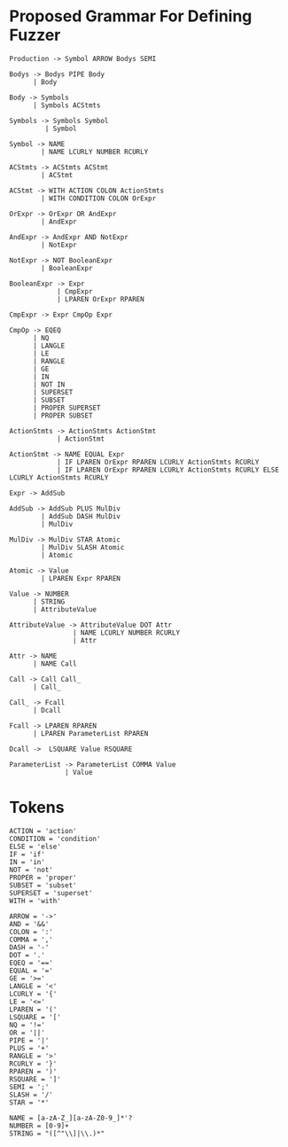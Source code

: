 Proposed Grammar For Defining Fuzzer
====================================

    Production -> Symbol ARROW Bodys SEMI

    Bodys -> Bodys PIPE Body
          | Body

    Body -> Symbols
          | Symbols ACStmts

    Symbols -> Symbols Symbol
             | Symbol

    Symbol -> NAME
            | NAME LCURLY NUMBER RCURLY

    ACStmts -> ACStmts ACStmt
            | ACStmt

    ACStmt -> WITH ACTION COLON ActionStmts
            | WITH CONDITION COLON OrExpr

    OrExpr -> OrExpr OR AndExpr
            | AndExpr

    AndExpr -> AndExpr AND NotExpr
            | NotExpr

    NotExpr -> NOT BooleanExpr
            | BooleanExpr

    BooleanExpr -> Expr
                | CmpExpr
                | LPAREN OrExpr RPAREN

    CmpExpr -> Expr CmpOp Expr

    CmpOp -> EQEQ
          | NQ
          | LANGLE
          | LE
          | RANGLE
          | GE
          | IN
          | NOT IN
          | SUPERSET
          | SUBSET
          | PROPER SUPERSET
          | PROPER SUBSET

    ActionStmts -> ActionStmts ActionStmt
                | ActionStmt

    ActionStmt -> NAME EQUAL Expr
                | IF LPAREN OrExpr RPAREN LCURLY ActionStmts RCURLY
                | IF LPAREN OrExpr RPAREN LCURLY ActionStmts RCURLY ELSE LCURLY ActionStmts RCURLY

    Expr -> AddSub

    AddSub -> AddSub PLUS MulDiv
            | AddSub DASH MulDiv
            | MulDiv

    MulDiv -> MulDiv STAR Atomic
            | MulDiv SLASH Atomic
            | Atomic

    Atomic -> Value
            | LPAREN Expr RPAREN

    Value -> NUMBER
          | STRING
          | AttributeValue

    AttributeValue -> AttributeValue DOT Attr
                    | NAME LCURLY NUMBER RCURLY
                    | Attr

    Attr -> NAME
          | NAME Call

    Call -> Call Call_
          | Call_

    Call_ -> Fcall
          | Dcall

    Fcall -> LPAREN RPAREN
          | LPAREN ParameterList RPAREN

    Dcall ->  LSQUARE Value RSQUARE

    ParameterList -> ParameterList COMMA Value
                  | Value

Tokens
======

    ACTION = 'action'
    CONDITION = 'condition'
    ELSE = 'else'
    IF = 'if'
    IN = 'in'
    NOT = 'not'
    PROPER = 'proper'
    SUBSET = 'subset'
    SUPERSET = 'superset'
    WITH = 'with'
    
    ARROW = '->'
    AND = '&&'
    COLON = ':'
    COMMA = ','
    DASH = '-'
    DOT = '.'
    EQEQ = '=='
    EQUAL = '='
    GE = '>='
    LANGLE = '<'
    LCURLY = '{'
    LE = '<='
    LPAREN = '('
    LSQUARE = '['
    NQ = '!='
    OR = '||'
    PIPE = '|'
    PLUS = '+'
    RANGLE = '>'
    RCURLY = '}'
    RPAREN = ')'
    RSQUARE = ']'
    SEMI = ';'
    SLASH = '/'
    STAR = '*'
    
    NAME = [a-zA-Z_][a-zA-Z0-9_]*'?
    NUMBER = [0-9]+
    STRING = "([^"\\]|\\.)*"
